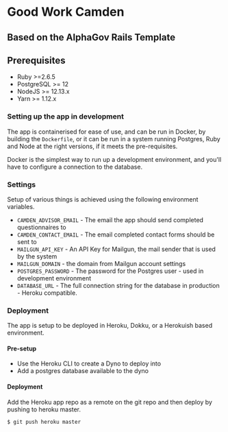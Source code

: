 # Good Work Camden
## Based on the AlphaGov Rails Template

## Prerequisites

- Ruby >=2.6.5
- PostgreSQL >= 12
- NodeJS >= 12.13.x
- Yarn >= 1.12.x

### Setting up the app in development

The app is containerised for ease of use, and can be run in Docker, by building the `Dockerfile`, or it can be run in a system running Postgres, Ruby and Node at the right versions, if it meets the pre-requisites.

Docker is the simplest way to run up a development environment, and you'll have to configure a connection to the database.

### Settings

Setup of various things is achieved using the following environment variables.

- `CAMDEN_ADVISOR_EMAIL` - The email the app should send completed questionnaires to
- `CAMDEN_CONTACT_EMAIL` - The email completed contact forms should be sent to
- `MAILGUN_API_KEY` - An API Key for Mailgun, the mail sender that is used by the system
- `MAILGUN_DOMAIN` - the domain from Mailgun account settings 
- `POSTGRES_PASSWORD` - The password for the Postgres user - used in development environment
- `DATABASE_URL` - The full connection string for the database in production - Heroku compatible.

### Deployment

The app is setup to be deployed in Heroku, Dokku, or a Herokuish based environment.

#### Pre-setup

- Use the Heroku CLI to create a Dyno to deploy into
- Add a postgres database available to the dyno

#### Deployment

Add the Heroku app repo as a remote on the git repo and then deploy by pushing to heroku master.

```
$ git push heroku master
```